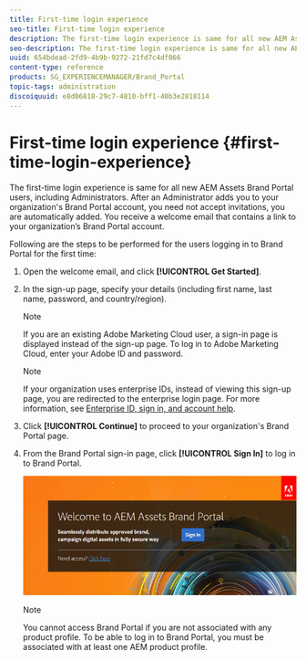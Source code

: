 ```yaml
---
title: First-time login experience
seo-title: First-time login experience
description: The first-time login experience is same for all new AEM Assets Brand Portal users, including Administrators. After an Administrator adds you to your organization's Brand Portal account, you need not accept invitations, you are automatically added. You receive a welcome email that contains a link to your organization’s Brand Portal account.
seo-description: The first-time login experience is same for all new AEM Assets Brand Portal users, including Administrators. After an Administrator adds you to your organization's Brand Portal account, you need not accept invitations, you are automatically added. You receive a welcome email that contains a link to your organization’s Brand Portal account.
uuid: 654bdead-2fd9-4b9b-9272-21fd7c4df066
content-type: reference
products: SG_EXPERIENCEMANAGER/Brand_Portal
topic-tags: administration
discoiquuid: e8d06818-29c7-4810-bff1-40b3e2818114
---
```


# First-time login experience {#first-time-login-experience}

The first-time login experience is same for all new AEM Assets Brand Portal users, including Administrators. After an Administrator adds you to your organization's Brand Portal account, you need not accept invitations, you are automatically added. You receive a welcome email that contains a link to your organization’s Brand Portal account.

Following are the steps to be performed for the users logging in to Brand Portal for the first time:

1. Open the welcome email, and click **[!UICONTROL Get Started]**.

1. In the sign-up page, specify your details (including first name, last name, password, and country/region).
   >[!NOTE]
   >
   >If you are an existing Adobe Marketing Cloud user, a sign-in page is displayed instead of the sign-up page. To log in to Adobe Marketing Cloud, enter your Adobe ID and password.

   >[!NOTE]
   >
   >If your organization uses enterprise IDs, instead of viewing this sign-up page, you are redirected to the enterprise login page. For more information, see [Enterprise ID, sign in, and account help](https://helpx.adobe.com/in/enterprise/kb/enterprise-id-faq.html).

1. Click **[!UICONTROL Continue]** to proceed to your organization's Brand Portal page.
1. From the Brand Portal sign-in page, click **[!UICONTROL Sign In]** to log in to Brand Portal.

   ![Brand Portal Sign in page](assets/signin-onboarding.png)

   >[!NOTE]
   >
   >You cannot access Brand Portal if you are not associated with any product profile. To be able to log in to Brand Portal, you must be associated with at least one AEM product profile.
